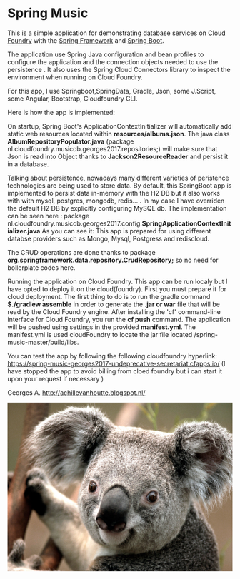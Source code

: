 Spring Music
============

This is a simple application for demonstrating database services on [Cloud Foundry](http://cloudfoundry.org) with the [Spring Framework](http://spring.io) and [Spring Boot](http://projects.spring.io/spring-boot/).


The application use Spring Java configuration and bean profiles to configure the application and the connection objects needed to use the persistence . It also uses the Spring Cloud Connectors library to inspect the environment when running on Cloud Foundry. 


For this app, I use Springboot,SpringData, Gradle, Json, some J.Script, some Angular, Bootstrap, Cloudfoundry CLI.

Here is how the app is implemented:

On startup, Spring Boot's ApplicationContextInitializer will automatically add static web resources located within <b>resources/albums.json</b>. 
The java class <b>AlbumRepositoryPopulator.java</b> (package nl.cloudfoundry.musicdb.georges2017.repositories;)
will make sure that Json is read into Object thanks to <b>Jackson2ResourceReader</b> and persist it in a database.

Talking about persistence, nowadays many different varieties of peristence technologies are being used to store data. 
By default, this SpringBoot app is implemented to persist data in-memory with the H2 DB but it also works with with mysql, postgres, mongodb, redis... . In my case I have overriden the default H2 DB by explicitly configuring MySQL db. The implementation can be seen here : package nl.cloudfoundry.musicdb.georges2017.config.<b>SpringApplicationContextInitializer.java</b> 
As you can see it: This app  is prepared for using different databse providers such as Mongo, Mysql, Postgress and rediscloud.

The CRUD operations are done thanks to package <b>org.springframework.data.repository.CrudRepository;</b> so no need for boilerplate codes here.  

Running the application on Cloud Foundry.
This app can be run localy but I have opted to deploy it on the cloud(foundry). First you must prepare it for cloud deployment. 
The first thing to do is to run the gradle command <b>$./gradlew assemble</b> in order to generate the <b> .jar or war</b> file that will be read by the Cloud Foundry engine. After installing the 'cf' command-line interface for Cloud Foundry, you run the <b>cf push</b> command. The application will be pushed using settings in the provided <b>manifest.yml</b>. 
The manifest.yml is used cloudFoundry to locate the jar file located /spring-music-master/build/libs. 


You can test the app by following the following cloudfoundry hyperlink: https://spring-music-georges2017-undeprecative-secretariat.cfapps.io/ 
(I have stopped the app to avoid billing from cloed foundry but i can start it upon your request if necessary )

Georges A. 
http://achillevanhoutte.blogspot.nl/

<p align="center">
  <img src="Koala.png"/>
 
</p>

